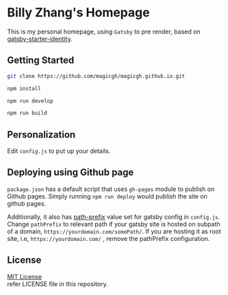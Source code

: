 # Billy Zhang's Homepage

This is my personal homepage, using `Gatsby` to pre render, based on [gatsby-starter-identity](https://github.com/anubhavsrivastava/gatsby-starter-identity).


## Getting Started

```sh
git clone https://github.com/magicgh/magicgh.github.io.git

npm install           

npm run develop     

npm run build   
```


## Personalization

Edit `config.js` to put up your details.


## Deploying using Github page

`package.json` has a default script that uses `gh-pages` module to publish on Github pages. Simply running `npm run deploy` would publish the site on github pages.

Additionally, it also has [path-prefix](https://www.gatsbyjs.org/docs/path-prefix/) value set for gatsby config in `config.js`. Change `pathPrefix` to relevant path if your gatsby site is hosted on subpath of a domain, `https://yourdomain.com/somePath/`. If you are hosting it as root site, i.e, `https://yourdomain.com/` , remove the pathPrefix configuration.


## License

[MIT License](https://mit-license.org/)  
refer LICENSE file in this repository.
